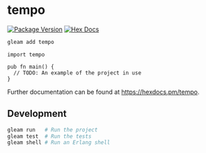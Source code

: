 # tempo

[![Package Version](https://img.shields.io/hexpm/v/tempo)](https://hex.pm/packages/tempo)
[![Hex Docs](https://img.shields.io/badge/hex-docs-ffaff3)](https://hexdocs.pm/tempo/)

```sh
gleam add tempo
```
```gleam
import tempo

pub fn main() {
  // TODO: An example of the project in use
}
```

Further documentation can be found at <https://hexdocs.pm/tempo>.

## Development

```sh
gleam run   # Run the project
gleam test  # Run the tests
gleam shell # Run an Erlang shell
```

